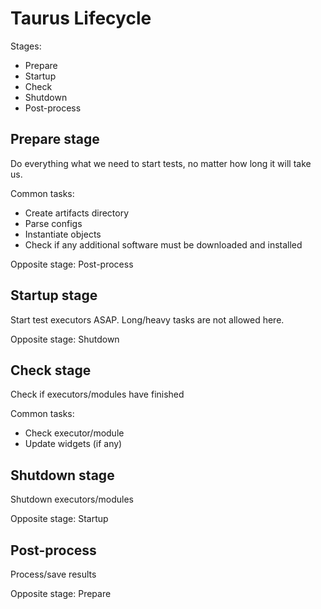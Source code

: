 # Taurus Lifecycle

Stages:
 - Prepare
 - Startup
 - Check
 - Shutdown
 - Post-process

## Prepare stage
Do everything what we need to start tests, no matter how long it will take us.

Common tasks:
 - Create artifacts directory
 - Parse configs
 - Instantiate objects
 - Check if any additional software must be downloaded and installed

Opposite stage: Post-process

## Startup stage
Start test executors ASAP. Long/heavy tasks are not allowed here.

Opposite stage: Shutdown

## Check stage
Check if executors/modules have finished

Common tasks:
 - Check executor/module 
 - Update widgets (if any)
 
## Shutdown stage
Shutdown executors/modules

Opposite stage: Startup

## Post-process
Process/save results

Opposite stage: Prepare